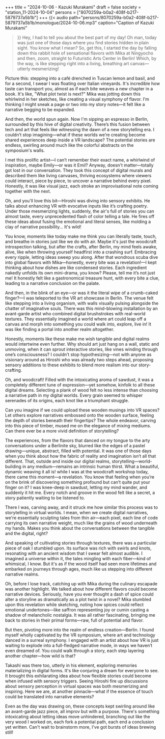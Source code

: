 +++
title = "2024-10-06 - Kazuki Murakami"
draft = false
society = "station_11-2024-10-04"
persons = ["8070259a-b0a2-408f-b217-5879737a5b1b"]
+++
{{< audio
    path="persons/8070259a-b0a2-408f-b217-5879737a5b1b/monologue/2024-10-06.mp3" 
    caption="Caption of Kazuki Murakami"
>}}
Hey, I had to tell you about the best part of my day!
Oh man, today was just one of those days where you find stories hidden in plain sight. You know what I mean? So, get this, I started the day by falling down this rabbit hole of sensational flavors with Mika at Ningyocho and then, zoom, straight to Futuristic Arts Center in Berlin! Which, by the way, is like stepping right into a living, breathing art canvas—utterly mesmerizing!

Picture this: stepping into a café drenched in Tuscan lemon and basil, and for a second, I swear I was floating over Italian vineyards. It's incredible how taste can transport you, almost as if each bite weaves a new chapter in a book. It's like, "What plot twist is next?" Mika was jotting down this whirlwind in her sketches, like creating a visual symphony of flavor. I'm thinking I might sneak a page or two into my story notes—it felt like a narrative begging to be expanded.

And then, the world spun again. Now I'm sipping an espresso in Berlin, surrounded by this hive of digital creativity. There’s this fusion between tech and art that feels like witnessing the dawn of a new storytelling era. I couldn’t stop imagining—what if these worlds we’re creating become shared experiences deep inside a VR landscape? The potential stories are endless, swirling around much like the colorful abstracts on the symposium's walls.

I met this prolific artist—I can’t remember their exact name, a whirlwind of inspiration, maybe Emily—or was it Emil? Anyway, doesn't matter—totally got lost in our conversation. They took this concept of digital murals and described them like living canvases, thriving ecosystems where viewers could interact, piece by piece, to uncover a narrative behind every pixel. Honestly, it was like visual jazz, each stroke an improvisational note coming together with the next.

Oh, and you'll love this bit—Hiroshi was diving into sensory exhibits. He talks about enhancing VR with evocative inputs like it’s crafting poetry. Under those mesmerizing lights, suddenly, the air's full of stories you can almost taste, every unprecedented flash of color telling a tale. He fires off these ideas about fusing the emotional and literal senses, like molding a clay of narrative possibility... It's wild!

You know, moments like today make me think you can literally taste, touch, and breathe in stories just like we do with air. Maybe it's just the woodcraft introspection talking, but after the crafts, after Berlin, my mind feels awake, alive, like when throwing yourself headfirst into a crashing surf. Embracing every ripple, letting ideas sweep you along.
After that wondrous scuba dive into global flavors with Mika—honestly, every bite was a revelation!—I kept thinking about how dishes are like condensed stories. Each ingredient nakedly unfolds its own mini-drama, you know? Please, tell me it’s not just me! It honestly felt like a gastronomical treasure hunt, with every bite a clue, leading to a narrative conclusion on the palate.

And then, in the blink of an eye—or was it the literal wipe of a crumb-caked finger?—I was teleported to the VR art showcase in Berlin. The venue felt like stepping into a living organism, with walls visually pulsing alongside the chatter of imaginative souls. There was this mind-blowing installation by an avant-garde artist who combined digital brushstrokes with real-world textures. They essentially imagined a world where art could leap off a canvas and morph into something you could walk into, explore, live in! It was like finding a portal into another realm altogether.

Honestly, moments like these make me wish tangible and digital realms would intertwine even further. Why should art just hang on a wall, static and unmoving, when it can sprout interactive stories, like vines winding through one’s consciousness? I couldn’t stop hypothesizing—not with anyone as visionary around as Hiroshi who was already two steps ahead, proposing sensory additions to these exhibits to blend more realism into our story-crafting.

Oh, and woodcraft! Filled with the intoxicating aroma of sawdust, it was a completely different tune of expression—yet somehow, kinfolk to all these digital dreams. Selecting a plank of wood felt no less intense than choosing a narrative path in my digital worlds. Every grain seemed to whisper serenades of its origins, each knot like a triumphant struggle.

Can you imagine if we could upload these wooden musings into VR spaces? Let others explore narratives embossed onto the wooden surface, feeling the depth of stories beneath their fingertips? The whole endeavor, carving into this piece of timber, mused me on the elegance of mixing mediums. Can there ever be a more vivid definition of storytelling?

The experiences, from the flavors that danced on my tongue to the arty conversations under a Berlinite sky, blurred like the edges of a pastel drawing—unique, abstract, filled with potential. It was one of those days when you think about how the fabric of reality and imagination isn’t all that different. That, outside and inside our digital realms, storytelling—world-building in any medium—remains an intrinsic human thirst. What a beautiful, dynamic weaving it all is!
while I was at the woodcraft workshop today, there came this moment—a revelation. You know that feeling when you’re on the brink of discovering something profound but can’t quite put your finger on it? I was knee-deep in sawdust, letting my mind wander, and suddenly it hit me. Every notch and groove in the wood felt like a secret, a story patiently waiting to be listened to. 

There I was, carving away, and it struck me how similar this process was to storytelling in virtual worlds. I mean, when we create digital narratives, we're essentially sculpting tales from thin air—each pixel, each line of code carrying its own narrative weight, much like the grains of wood underneath my hands. Makes you think about the conversations between the tangible and the digital, right? 

And speaking of cultivating stories through textures, there was a particular piece of oak I stumbled upon. Its surface was rich with swirls and knots, resonating with an ancient wisdom that I swear felt almost audible. I imagined a universe within it, the tales mingling with each fiber—kind of whimsical, I know. But it's as if the wood itself had seen more lifetimes and embarked on journeys through ages, much like us stepping into different narrative realms.

Oh, before I lose track, catching up with Mika during the culinary escapade was another highlight. We talked about how different flavors could become narrative devices. Seriously, have you ever thought a dash of spice could alter a storyline as dramatically as a plot twist in a novel? Mika stumbled upon this revelation while sketching, noting how spices could reflect emotional undertones—like saffron representing joy or cumin casting a shadow of melancholic nostalgia. It was all rather fascinating, bringing me back to stories in their primal forms—raw, full of potential and flavor.

But then, pivoting more into the realm of endless creation—Berlin. I found myself wholly captivated by the VR symposium, where art and technology danced in a surreal symphony. I engaged with an artist about how VR is just waiting to explode into a full-fledged narrative mode, in ways we haven’t even dreamed of. You could walk through a story, each step layering another chapter—how wild is that? 

Takashi was there too, utterly in his element, exploring memories materializing in digital forms. It's like conjuring a dream for everyone to see. It brought this exhilarating idea about how flexible stories could become when infused with sensory triggers. Seeing Hiroshi fire up discussions about sensory perception in virtual spaces was both mesmerizing and inspiring. Here we are, at another pinnacle—what if the essence of touch could be translated into narrative elements?

Even as the day was drawing on, these concepts kept swirling around like an avant-garde jazz piece, all improv but with a purpose. There's something intoxicating about letting ideas move unhindered, branching out like the very wood I worked on, each fork a potential path, each end a conclusion yet written.
Can't wait to brainstorm more, I've got bursts of ideas brewing still!
